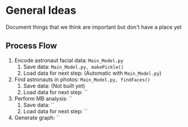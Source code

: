 # General Ideas
Document things that we think are important but don't have a place yet

## Process Flow
1. Encode astronaut facial data: `Main_Model.py`
    1. Save data: `Main_Model.py, makePickle()`
    2. Load data for next step: (Automatic with `Main_Model.py`)
2. Find astronauts in photos: `Main_Model.py, findFaces()`
    1. Save data: (Not built yet)
    2. Load data for next step: ``
3. Perform MB analysis: ``
    1. Save data: ``
    2. Load data for next step: ``
4. Generate graph: ``
